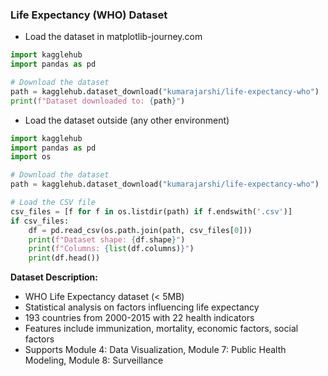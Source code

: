 ### Life Expectancy (WHO) Dataset

- Load the dataset in matplotlib-journey.com

```python
import kagglehub
import pandas as pd

# Download the dataset
path = kagglehub.dataset_download("kumarajarshi/life-expectancy-who")
print(f"Dataset downloaded to: {path}")
```

- Load the dataset outside (any other environment)

```python
import kagglehub
import pandas as pd
import os

# Download the dataset
path = kagglehub.dataset_download("kumarajarshi/life-expectancy-who")

# Load the CSV file
csv_files = [f for f in os.listdir(path) if f.endswith('.csv')]
if csv_files:
    df = pd.read_csv(os.path.join(path, csv_files[0]))
    print(f"Dataset shape: {df.shape}")
    print(f"Columns: {list(df.columns)}")
    print(df.head())
```

**Dataset Description:**
- WHO Life Expectancy dataset (< 5MB)
- Statistical analysis on factors influencing life expectancy
- 193 countries from 2000-2015 with 22 health indicators
- Features include immunization, mortality, economic factors, social factors
- Supports Module 4: Data Visualization, Module 7: Public Health Modeling, Module 8: Surveillance